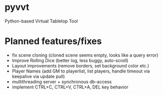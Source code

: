 # pyvvt
Python-based Virtual Tabletop Tool


# Planned features/fixes
- fix scene cloning (cloned scene seems empty, looks like a query error)
- Improve Rolling Dice (better log, less buggy, auto-scroll)
- Layout improvements (remove borders, set background color etc.)
- Player Names (add GM to playerlist, list players, handle timeout via keepalive via update pull)
- multithreading server + synchronous db-access
- implement CTRL+C, CTRL+V, CTRL+A, DEL key behavior

